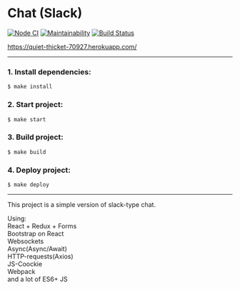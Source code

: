 # Chat (Slack)

[![Node CI](https://github.com/paultit/frontend-project-lvl4/workflows/Node%20CI/badge.svg)](https://github.com/paultit/frontend-project-lvl4/actions)
[![Maintainability](https://api.codeclimate.com/v1/badges/7fe6fc82c029f257a44d/maintainability)](https://codeclimate.com/github/paultit/frontend-project-lvl4/maintainability)
[![Build Status](https://travis-ci.org/paultit/frontend-project-lvl4.svg?branch=master)](https://travis-ci.org/paultit/frontend-project-lvl4)

https://quiet-thicket-70927.herokuapp.com/

---

### 1. Install dependencies:

```
$ make install
```
### 2. Start project:

```
$ make start
```
### 3. Build project:

```
$ make build
```
### 4. Deploy project:

```
$ make deploy
```
---

This project is a simple version of slack-type chat. 

Using:  
React + Redux + Forms  
Bootstrap on React  
Websockets  
Async(Async/Await)  
HTTP-requests(Axios)  
JS-Coockie  
Webpack  
and a lot of ES6+ JS   
